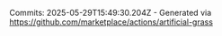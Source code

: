 Commits: 2025-05-29T15:49:30.204Z - Generated via https://github.com/marketplace/actions/artificial-grass
<br>
